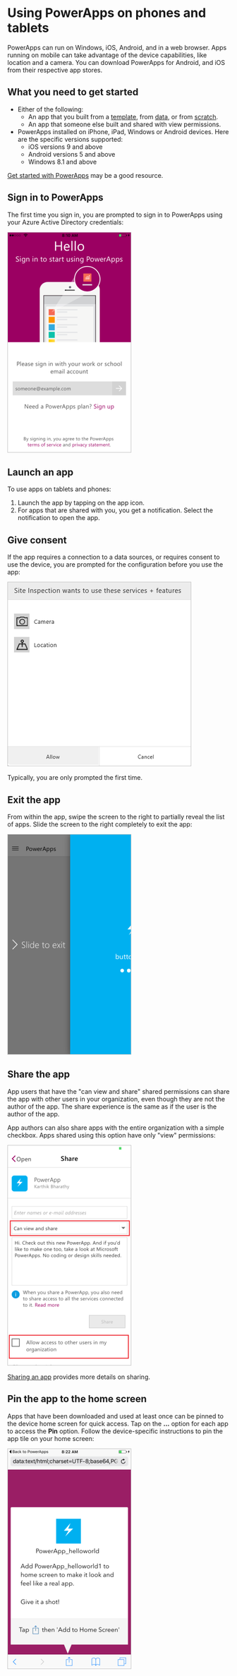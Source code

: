 <properties
    pageTitle="Using PowerApps on tablets and phones | Microsoft PowerApps"
    description="Walkthrough of using PowerApps on tablets and phones"
    services=""
    suite="powerapps"
    documentationCenter="na"
    authors="karthik-1"
    manager="erikre"
    editor=""
    tags=""
 />
<tags
    ms.service="powerapps"
    ms.devlang="na"
    ms.topic="article"
    ms.tgt_pltfrm="na"
    ms.workload="na"
    ms.date="05/03/2016"
    ms.author="karthikb"/>

# Using PowerApps on phones and tablets #
PowerApps can run on Windows, iOS, Android, and in a web browser. Apps running on mobile can take advantage of the device capabilities, like location and a camera. You can download PowerApps for Android, and iOS from their respective app stores. 

## What you need to get started ##
- Either of the following:
	- An app that you built from a [template](get-started-test-drive.md), from [data](get-started-create-from-data.md), or from [scratch](get-started-create-from-blank.md).
	- An app that someone else built and shared with view permissions.
- PowerApps installed on iPhone, iPad, Windows or Android devices. Here are the specific versions supported:  
	- iOS versions 9 and above
	- Android versions 5 and above
	- Windows 8.1 and above

[Get started with PowerApps](getting-started.md) may be a good resource.

## Sign in to PowerApps ##
The first time you sign in, you are prompted to sign in to PowerApps using your Azure Active Directory credentials:  

![Login user](./media/run-app-client/run-client-login.png)


## Launch an app ##
To use apps on tablets and phones:

1. Launch the app by tapping on the app icon.
2. For apps that are shared with you, you get a notification. Select the notification to open the app.


## Give consent ##
If the app requires a connection to a data sources, or requires consent to use the device, you are prompted for the configuration before you use the app:  

![Connection](./media/run-app-client/app-connection.png)

Typically, you are only prompted the first time.

## Exit the app ##
From within the app, swipe the screen to the right to partially reveal the list of apps. Slide the screen to the right completely to exit the app:  

![exit app](./media/run-app-client/run-client-exit.png)


## Share the app ##
App users that have the "can view and share" shared permissions can share the app with other users in your organization, even though they are not the author of the app. The share experience is the same as if the user is the author of the app. 

App authors can also share apps with the entire organization with a simple checkbox. Apps shared using this option have only "view" permissions:  

![reshare app](./media/run-app-client/run-client-reshare.png)

[Sharing an app](share-app.md) provides more details on sharing.


## Pin the app to the home screen ##
Apps that have been downloaded and used at least once can be pinned to the device home screen for quick access. Tap on the **...** option for each app to access the **Pin** option. Follow the device-specific instructions to pin the app tile on your home screen:  

![pin app](./media/run-app-client/run-client-pin.png)
